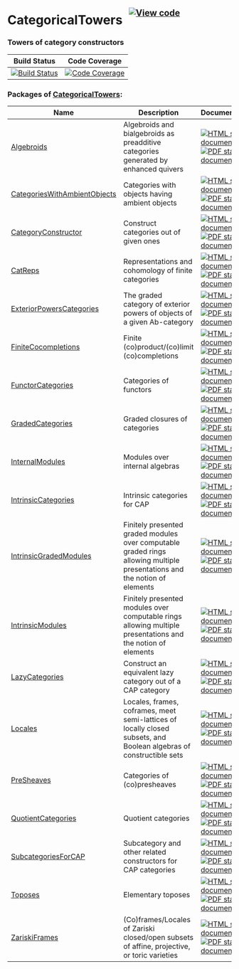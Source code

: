 <!-- BEGIN HEADER -->
# CategoricalTowers&ensp;<sup><sup>[![View code][code-img]][code-url]</sup></sup>

### Towers of category constructors

| Build Status | Code Coverage |
| ------------ | ------------- |
| [![Build Status][tests-img]][tests-url] | [![Code Coverage][codecov-img]][codecov-url] |

<!-- END HEADER -->
<!-- BEGIN FOOTER -->
### Packages of [CategoricalTowers](/../../):
| Name | Description | Documentation |
| ---- | ----------- | ------------- |
| [Algebroids](Algebroids#readme) | Algebroids and bialgebroids as preadditive categories generated by enhanced quivers | [![HTML stable documentation][html-Algebroids-img]][html-Algebroids-url] [![PDF stable documentation][pdf-Algebroids-img]][pdf-Algebroids-url] |
| [CategoriesWithAmbientObjects](CategoriesWithAmbientObjects#readme) | Categories with objects having ambient objects | [![HTML stable documentation][html-CategoriesWithAmbientObjects-img]][html-CategoriesWithAmbientObjects-url] [![PDF stable documentation][pdf-CategoriesWithAmbientObjects-img]][pdf-CategoriesWithAmbientObjects-url] |
| [CategoryConstructor](CategoryConstructor#readme) | Construct categories out of given ones | [![HTML stable documentation][html-CategoryConstructor-img]][html-CategoryConstructor-url] [![PDF stable documentation][pdf-CategoryConstructor-img]][pdf-CategoryConstructor-url] |
| [CatReps](CatReps#readme) | Representations and cohomology of finite categories | [![HTML stable documentation][html-CatReps-img]][html-CatReps-url] [![PDF stable documentation][pdf-CatReps-img]][pdf-CatReps-url] |
| [ExteriorPowersCategories](ExteriorPowersCategories#readme) | The graded category of exterior powers of objects of a given Ab-category | [![HTML stable documentation][html-ExteriorPowersCategories-img]][html-ExteriorPowersCategories-url] [![PDF stable documentation][pdf-ExteriorPowersCategories-img]][pdf-ExteriorPowersCategories-url] |
| [FiniteCocompletions](FiniteCocompletions#readme) | Finite (co)product/(co)limit (co)completions | [![HTML stable documentation][html-FiniteCocompletions-img]][html-FiniteCocompletions-url] [![PDF stable documentation][pdf-FiniteCocompletions-img]][pdf-FiniteCocompletions-url] |
| [FunctorCategories](FunctorCategories#readme) | Categories of functors | [![HTML stable documentation][html-FunctorCategories-img]][html-FunctorCategories-url] [![PDF stable documentation][pdf-FunctorCategories-img]][pdf-FunctorCategories-url] |
| [GradedCategories](GradedCategories#readme) | Graded closures of categories | [![HTML stable documentation][html-GradedCategories-img]][html-GradedCategories-url] [![PDF stable documentation][pdf-GradedCategories-img]][pdf-GradedCategories-url] |
| [InternalModules](InternalModules#readme) | Modules over internal algebras | [![HTML stable documentation][html-InternalModules-img]][html-InternalModules-url] [![PDF stable documentation][pdf-InternalModules-img]][pdf-InternalModules-url] |
| [IntrinsicCategories](IntrinsicCategories#readme) | Intrinsic categories for CAP | [![HTML stable documentation][html-IntrinsicCategories-img]][html-IntrinsicCategories-url] [![PDF stable documentation][pdf-IntrinsicCategories-img]][pdf-IntrinsicCategories-url] |
| [IntrinsicGradedModules](IntrinsicGradedModules#readme) | Finitely presented graded modules over computable graded rings allowing multiple presentations and the notion of elements | [![HTML stable documentation][html-IntrinsicGradedModules-img]][html-IntrinsicGradedModules-url] [![PDF stable documentation][pdf-IntrinsicGradedModules-img]][pdf-IntrinsicGradedModules-url] |
| [IntrinsicModules](IntrinsicModules#readme) | Finitely presented modules over computable rings allowing multiple presentations and the notion of elements | [![HTML stable documentation][html-IntrinsicModules-img]][html-IntrinsicModules-url] [![PDF stable documentation][pdf-IntrinsicModules-img]][pdf-IntrinsicModules-url] |
| [LazyCategories](LazyCategories#readme) | Construct an equivalent lazy category out of a CAP category | [![HTML stable documentation][html-LazyCategories-img]][html-LazyCategories-url] [![PDF stable documentation][pdf-LazyCategories-img]][pdf-LazyCategories-url] |
| [Locales](Locales#readme) | Locales, frames, coframes, meet semi-lattices of locally closed subsets, and Boolean algebras of constructible sets | [![HTML stable documentation][html-Locales-img]][html-Locales-url] [![PDF stable documentation][pdf-Locales-img]][pdf-Locales-url] |
| [PreSheaves](PreSheaves#readme) | Categories of (co)presheaves | [![HTML stable documentation][html-PreSheaves-img]][html-PreSheaves-url] [![PDF stable documentation][pdf-PreSheaves-img]][pdf-PreSheaves-url] |
| [QuotientCategories](QuotientCategories#readme) | Quotient categories | [![HTML stable documentation][html-QuotientCategories-img]][html-QuotientCategories-url] [![PDF stable documentation][pdf-QuotientCategories-img]][pdf-QuotientCategories-url] |
| [SubcategoriesForCAP](SubcategoriesForCAP#readme) | Subcategory and other related constructors for CAP categories | [![HTML stable documentation][html-SubcategoriesForCAP-img]][html-SubcategoriesForCAP-url] [![PDF stable documentation][pdf-SubcategoriesForCAP-img]][pdf-SubcategoriesForCAP-url] |
| [Toposes](Toposes#readme) | Elementary toposes | [![HTML stable documentation][html-Toposes-img]][html-Toposes-url] [![PDF stable documentation][pdf-Toposes-img]][pdf-Toposes-url] |
| [ZariskiFrames](ZariskiFrames#readme) | (Co)frames/Locales of Zariski closed/open subsets of affine, projective, or toric varieties | [![HTML stable documentation][html-ZariskiFrames-img]][html-ZariskiFrames-url] [![PDF stable documentation][pdf-ZariskiFrames-img]][pdf-ZariskiFrames-url] |

[html-Algebroids-img]: https://img.shields.io/badge/🔗%20HTML-stable-blue.svg
[html-Algebroids-url]: https://homalg-project.github.io/CategoricalTowers/Algebroids/doc/chap0_mj.html

[pdf-Algebroids-img]: https://img.shields.io/badge/🔗%20PDF-stable-blue.svg
[pdf-Algebroids-url]: https://homalg-project.github.io/CategoricalTowers/Algebroids/download_pdf.html


[html-CategoriesWithAmbientObjects-img]: https://img.shields.io/badge/🔗%20HTML-stable-blue.svg
[html-CategoriesWithAmbientObjects-url]: https://homalg-project.github.io/CategoricalTowers/CategoriesWithAmbientObjects/doc/chap0_mj.html

[pdf-CategoriesWithAmbientObjects-img]: https://img.shields.io/badge/🔗%20PDF-stable-blue.svg
[pdf-CategoriesWithAmbientObjects-url]: https://homalg-project.github.io/CategoricalTowers/CategoriesWithAmbientObjects/download_pdf.html


[html-CategoryConstructor-img]: https://img.shields.io/badge/🔗%20HTML-stable-blue.svg
[html-CategoryConstructor-url]: https://homalg-project.github.io/CategoricalTowers/CategoryConstructor/doc/chap0_mj.html

[pdf-CategoryConstructor-img]: https://img.shields.io/badge/🔗%20PDF-stable-blue.svg
[pdf-CategoryConstructor-url]: https://homalg-project.github.io/CategoricalTowers/CategoryConstructor/download_pdf.html


[html-CatReps-img]: https://img.shields.io/badge/🔗%20HTML-stable-blue.svg
[html-CatReps-url]: https://homalg-project.github.io/CategoricalTowers/CatReps/doc/chap0_mj.html

[pdf-CatReps-img]: https://img.shields.io/badge/🔗%20PDF-stable-blue.svg
[pdf-CatReps-url]: https://homalg-project.github.io/CategoricalTowers/CatReps/download_pdf.html


[html-ExteriorPowersCategories-img]: https://img.shields.io/badge/🔗%20HTML-stable-blue.svg
[html-ExteriorPowersCategories-url]: https://homalg-project.github.io/CategoricalTowers/ExteriorPowersCategories/doc/chap0_mj.html

[pdf-ExteriorPowersCategories-img]: https://img.shields.io/badge/🔗%20PDF-stable-blue.svg
[pdf-ExteriorPowersCategories-url]: https://homalg-project.github.io/CategoricalTowers/ExteriorPowersCategories/download_pdf.html


[html-FiniteCocompletions-img]: https://img.shields.io/badge/🔗%20HTML-stable-blue.svg
[html-FiniteCocompletions-url]: https://homalg-project.github.io/CategoricalTowers/FiniteCocompletions/doc/chap0_mj.html

[pdf-FiniteCocompletions-img]: https://img.shields.io/badge/🔗%20PDF-stable-blue.svg
[pdf-FiniteCocompletions-url]: https://homalg-project.github.io/CategoricalTowers/FiniteCocompletions/download_pdf.html


[html-FunctorCategories-img]: https://img.shields.io/badge/🔗%20HTML-stable-blue.svg
[html-FunctorCategories-url]: https://homalg-project.github.io/CategoricalTowers/FunctorCategories/doc/chap0_mj.html

[pdf-FunctorCategories-img]: https://img.shields.io/badge/🔗%20PDF-stable-blue.svg
[pdf-FunctorCategories-url]: https://homalg-project.github.io/CategoricalTowers/FunctorCategories/download_pdf.html


[html-GradedCategories-img]: https://img.shields.io/badge/🔗%20HTML-stable-blue.svg
[html-GradedCategories-url]: https://homalg-project.github.io/CategoricalTowers/GradedCategories/doc/chap0_mj.html

[pdf-GradedCategories-img]: https://img.shields.io/badge/🔗%20PDF-stable-blue.svg
[pdf-GradedCategories-url]: https://homalg-project.github.io/CategoricalTowers/GradedCategories/download_pdf.html


[html-InternalModules-img]: https://img.shields.io/badge/🔗%20HTML-stable-blue.svg
[html-InternalModules-url]: https://homalg-project.github.io/CategoricalTowers/InternalModules/doc/chap0_mj.html

[pdf-InternalModules-img]: https://img.shields.io/badge/🔗%20PDF-stable-blue.svg
[pdf-InternalModules-url]: https://homalg-project.github.io/CategoricalTowers/InternalModules/download_pdf.html


[html-IntrinsicCategories-img]: https://img.shields.io/badge/🔗%20HTML-stable-blue.svg
[html-IntrinsicCategories-url]: https://homalg-project.github.io/CategoricalTowers/IntrinsicCategories/doc/chap0_mj.html

[pdf-IntrinsicCategories-img]: https://img.shields.io/badge/🔗%20PDF-stable-blue.svg
[pdf-IntrinsicCategories-url]: https://homalg-project.github.io/CategoricalTowers/IntrinsicCategories/download_pdf.html


[html-IntrinsicGradedModules-img]: https://img.shields.io/badge/🔗%20HTML-stable-blue.svg
[html-IntrinsicGradedModules-url]: https://homalg-project.github.io/CategoricalTowers/IntrinsicGradedModules/doc/chap0_mj.html

[pdf-IntrinsicGradedModules-img]: https://img.shields.io/badge/🔗%20PDF-stable-blue.svg
[pdf-IntrinsicGradedModules-url]: https://homalg-project.github.io/CategoricalTowers/IntrinsicGradedModules/download_pdf.html


[html-IntrinsicModules-img]: https://img.shields.io/badge/🔗%20HTML-stable-blue.svg
[html-IntrinsicModules-url]: https://homalg-project.github.io/CategoricalTowers/IntrinsicModules/doc/chap0_mj.html

[pdf-IntrinsicModules-img]: https://img.shields.io/badge/🔗%20PDF-stable-blue.svg
[pdf-IntrinsicModules-url]: https://homalg-project.github.io/CategoricalTowers/IntrinsicModules/download_pdf.html


[html-LazyCategories-img]: https://img.shields.io/badge/🔗%20HTML-stable-blue.svg
[html-LazyCategories-url]: https://homalg-project.github.io/CategoricalTowers/LazyCategories/doc/chap0_mj.html

[pdf-LazyCategories-img]: https://img.shields.io/badge/🔗%20PDF-stable-blue.svg
[pdf-LazyCategories-url]: https://homalg-project.github.io/CategoricalTowers/LazyCategories/download_pdf.html


[html-Locales-img]: https://img.shields.io/badge/🔗%20HTML-stable-blue.svg
[html-Locales-url]: https://homalg-project.github.io/CategoricalTowers/Locales/doc/chap0_mj.html

[pdf-Locales-img]: https://img.shields.io/badge/🔗%20PDF-stable-blue.svg
[pdf-Locales-url]: https://homalg-project.github.io/CategoricalTowers/Locales/download_pdf.html


[html-PreSheaves-img]: https://img.shields.io/badge/🔗%20HTML-stable-blue.svg
[html-PreSheaves-url]: https://homalg-project.github.io/CategoricalTowers/PreSheaves/doc/chap0_mj.html

[pdf-PreSheaves-img]: https://img.shields.io/badge/🔗%20PDF-stable-blue.svg
[pdf-PreSheaves-url]: https://homalg-project.github.io/CategoricalTowers/PreSheaves/download_pdf.html


[html-QuotientCategories-img]: https://img.shields.io/badge/🔗%20HTML-stable-blue.svg
[html-QuotientCategories-url]: https://homalg-project.github.io/CategoricalTowers/QuotientCategories/doc/chap0_mj.html

[pdf-QuotientCategories-img]: https://img.shields.io/badge/🔗%20PDF-stable-blue.svg
[pdf-QuotientCategories-url]: https://homalg-project.github.io/CategoricalTowers/QuotientCategories/download_pdf.html


[html-SubcategoriesForCAP-img]: https://img.shields.io/badge/🔗%20HTML-stable-blue.svg
[html-SubcategoriesForCAP-url]: https://homalg-project.github.io/CategoricalTowers/SubcategoriesForCAP/doc/chap0_mj.html

[pdf-SubcategoriesForCAP-img]: https://img.shields.io/badge/🔗%20PDF-stable-blue.svg
[pdf-SubcategoriesForCAP-url]: https://homalg-project.github.io/CategoricalTowers/SubcategoriesForCAP/download_pdf.html


[html-Toposes-img]: https://img.shields.io/badge/🔗%20HTML-stable-blue.svg
[html-Toposes-url]: https://homalg-project.github.io/CategoricalTowers/Toposes/doc/chap0_mj.html

[pdf-Toposes-img]: https://img.shields.io/badge/🔗%20PDF-stable-blue.svg
[pdf-Toposes-url]: https://homalg-project.github.io/CategoricalTowers/Toposes/download_pdf.html


[html-ZariskiFrames-img]: https://img.shields.io/badge/🔗%20HTML-stable-blue.svg
[html-ZariskiFrames-url]: https://homalg-project.github.io/CategoricalTowers/ZariskiFrames/doc/chap0_mj.html

[pdf-ZariskiFrames-img]: https://img.shields.io/badge/🔗%20PDF-stable-blue.svg
[pdf-ZariskiFrames-url]: https://homalg-project.github.io/CategoricalTowers/ZariskiFrames/download_pdf.html


[tests-img]: https://github.com/homalg-project/CategoricalTowers/actions/workflows/Tests.yml/badge.svg?branch=master
[tests-url]: https://github.com/homalg-project/CategoricalTowers/actions/workflows/Tests.yml?query=branch%3Amaster

[codecov-img]: https://codecov.io/gh/homalg-project/CategoricalTowers/branch/master/graph/badge.svg
[codecov-url]: https://app.codecov.io/gh/homalg-project/CategoricalTowers

[code-img]: https://img.shields.io/badge/-View%20code-blue?logo=github
[code-url]: https://github.com/homalg-project/CategoricalTowers#top
<!-- END FOOTER -->
